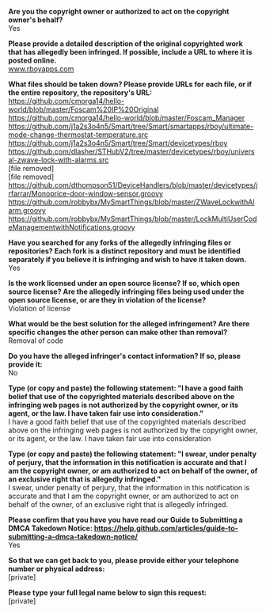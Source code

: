 **Are you the copyright owner or authorized to act on the copyright owner's behalf?**  
Yes

**Please provide a detailed description of the original copyrighted work that has allegedly been infringed. If possible, include a URL to where it is posted online.**  
www.rboyapps.com

**What files should be taken down? Please provide URLs for each file, or if the entire repository, the repository's URL:**  
https://github.com/cmorga14/hello-world/blob/master/Foscam%20IP%20Original  
https://github.com/cmorga14/hello-world/blob/master/Foscam_Manager  
https://github.com/j1a2s3o4n5/Smart/tree/Smart/smartapps/rboy/ultimate-mode-change-thermostat-temperature.src  
https://github.com/j1a2s3o4n5/Smart/tree/Smart/devicetypes/rboy  
https://github.com/dlasher/STHubV2/tree/master/devicetypes/rboy/universal-zwave-lock-with-alarms.src  
[file removed]  
[file removed]  
https://github.com/dthompson51/DeviceHandlers/blob/master/devicetypes/jrfarrar/Monoprice-door-window-sensor.groovy  
https://github.com/robbybx/MySmartThings/blob/master/ZWaveLockwithAlarm.groovy 
https://github.com/robbybx/MySmartThings/blob/master/LockMultiUserCodeManagementwithNotifications.groovy  

**Have you searched for any forks of the allegedly infringing files or repositories? Each fork is a distinct repository and must be identified separately if you believe it is infringing and wish to have it taken down.**  
Yes

**Is the work licensed under an open source license? If so, which open source license? Are the allegedly infringing files being used under the open source license, or are they in violation of the license?**  
Violation of license

**What would be the best solution for the alleged infringement? Are there specific changes the other person can make other than removal?**  
Removal of code

**Do you have the alleged infringer's contact information? If so, please provide it:**  
No

**Type (or copy and paste) the following statement: "I have a good faith belief that use of the copyrighted materials described above on the infringing web pages is not authorized by the copyright owner, or its agent, or the law. I have taken fair use into consideration."**  
I have a good faith belief that use of the copyrighted materials described above on the infringing web pages is not authorized by the copyright owner, or its agent, or the law. I have taken fair use into consideration

**Type (or copy and paste) the following statement: "I swear, under penalty of perjury, that the information in this notification is accurate and that I am the copyright owner, or am authorized to act on behalf of the owner, of an exclusive right that is allegedly infringed."**  
I swear, under penalty of perjury, that the information in this notification is accurate and that I am the copyright owner, or am authorized to act on behalf of the owner, of an exclusive right that is allegedly infringed.

**Please confirm that you have you have read our Guide to Submitting a DMCA Takedown Notice: https://help.github.com/articles/guide-to-submitting-a-dmca-takedown-notice/**  
Yes

**So that we can get back to you, please provide either your telephone number or physical address:**  
[private]  

**Please type your full legal name below to sign this request:**  
[private]  
